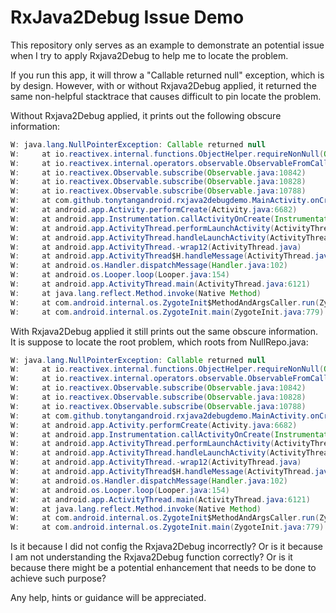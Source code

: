 # RxJava2Debug Issue Demo

This repository only serves as an example to demonstrate an potential issue when I try to apply Rxjava2Debug to help me to locate the problem.

If you run this app, it will throw a "Callable returned null" exception, which is by design. However, with or without Rxjava2Debug applied,
it returned the same non-helpful stacktrace that causes difficult to pin locate the problem.


 
Without Rxjava2Debug applied, it prints out the following obscure information:

```java
W: java.lang.NullPointerException: Callable returned null
W:     at io.reactivex.internal.functions.ObjectHelper.requireNonNull(ObjectHelper.java:39)
W:     at io.reactivex.internal.operators.observable.ObservableFromCallable.subscribeActual(ObservableFromCallable.java:42)
W:     at io.reactivex.Observable.subscribe(Observable.java:10842)
W:     at io.reactivex.Observable.subscribe(Observable.java:10828)
W:     at io.reactivex.Observable.subscribe(Observable.java:10788)
W:     at com.github.tonytangandroid.rxjava2debugdemo.MainActivity.onCreate(MainActivity.java:23)
W:     at android.app.Activity.performCreate(Activity.java:6682)
W:     at android.app.Instrumentation.callActivityOnCreate(Instrumentation.java:1118)
W:     at android.app.ActivityThread.performLaunchActivity(ActivityThread.java:2619)
W:     at android.app.ActivityThread.handleLaunchActivity(ActivityThread.java:2727)
W:     at android.app.ActivityThread.-wrap12(ActivityThread.java)
W:     at android.app.ActivityThread$H.handleMessage(ActivityThread.java:1478)
W:     at android.os.Handler.dispatchMessage(Handler.java:102)
W:     at android.os.Looper.loop(Looper.java:154)
W:     at android.app.ActivityThread.main(ActivityThread.java:6121)
W:     at java.lang.reflect.Method.invoke(Native Method)
W:     at com.android.internal.os.ZygoteInit$MethodAndArgsCaller.run(ZygoteInit.java:889)
W:     at com.android.internal.os.ZygoteInit.main(ZygoteInit.java:779)
```


 
With Rxjava2Debug applied it still prints out the same obscure information. It is suppose to locate the root problem, which roots from NullRepo.java:

```java
W: java.lang.NullPointerException: Callable returned null
W:     at io.reactivex.internal.functions.ObjectHelper.requireNonNull(ObjectHelper.java:39)
W:     at io.reactivex.internal.operators.observable.ObservableFromCallable.subscribeActual(ObservableFromCallable.java:42)
W:     at io.reactivex.Observable.subscribe(Observable.java:10842)
W:     at io.reactivex.Observable.subscribe(Observable.java:10828)
W:     at io.reactivex.Observable.subscribe(Observable.java:10788)
W:     at com.github.tonytangandroid.rxjava2debugdemo.MainActivity.onCreate(MainActivity.java:23)
W:     at android.app.Activity.performCreate(Activity.java:6682)
W:     at android.app.Instrumentation.callActivityOnCreate(Instrumentation.java:1118)
W:     at android.app.ActivityThread.performLaunchActivity(ActivityThread.java:2619)
W:     at android.app.ActivityThread.handleLaunchActivity(ActivityThread.java:2727)
W:     at android.app.ActivityThread.-wrap12(ActivityThread.java)
W:     at android.app.ActivityThread$H.handleMessage(ActivityThread.java:1478)
W:     at android.os.Handler.dispatchMessage(Handler.java:102)
W:     at android.os.Looper.loop(Looper.java:154)
W:     at android.app.ActivityThread.main(ActivityThread.java:6121)
W:     at java.lang.reflect.Method.invoke(Native Method)
W:     at com.android.internal.os.ZygoteInit$MethodAndArgsCaller.run(ZygoteInit.java:889)
W:     at com.android.internal.os.ZygoteInit.main(ZygoteInit.java:779)
```
 

Is it because I did not config the Rxjava2Debug incorrectly?
Or is it because I am not understanding the Rxjava2Debug function correctly?
Or is it because there might be a potential enhancement that needs to be done to achieve such purpose?

Any help, hints or guidance will be appreciated.